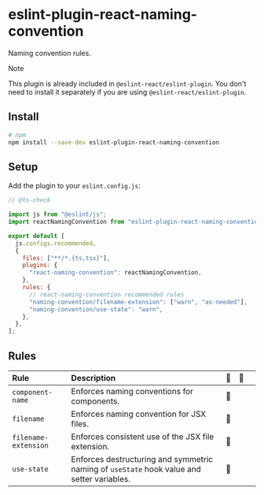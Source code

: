 # eslint-plugin-react-naming-convention

Naming convention rules.

> [!NOTE]
> This plugin is already included in `@eslint-react/eslint-plugin`. You don't need to install it separately if you are using `@eslint-react/eslint-plugin`.

## Install

```sh
# npm
npm install --save-dev eslint-plugin-react-naming-convention
```

## Setup

Add the plugin to your `eslint.config.js`:

```js
// @ts-check

import js from "@eslint/js";
import reactNamingConvention from "eslint-plugin-react-naming-convention";

export default [
  js.configs.recommended,
  {
    files: ["**/*.{ts,tsx}"],
    plugins: {
      "react-naming-convention": reactNamingConvention,
    },
    rules: {
      // react-naming-convention recommended rules
      "naming-convention/filename-extension": ["warn", "as-needed"],
      "naming-convention/use-state": "warn",
    },
  },
];
```

## Rules

| Rule                 | Description                                                                                | 💼  | 💭  |     |
| :------------------- | :----------------------------------------------------------------------------------------- | :-: | :-: | :-: |
| `component-name`     | Enforces naming conventions for components.                                                | 📖  |     |     |
| `filename`           | Enforces naming convention for JSX files.                                                  | 📖  |     |     |
| `filename-extension` | Enforces consistent use of the JSX file extension.                                         | 📖  |     |     |
| `use-state`          | Enforces destructuring and symmetric naming of `useState` hook value and setter variables. | 📖  |     |     |

